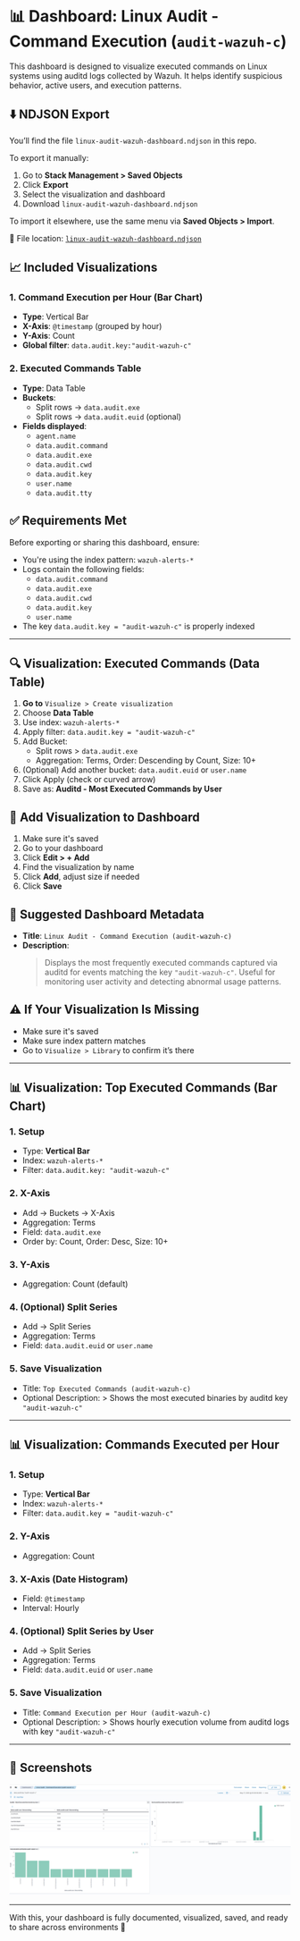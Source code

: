# 📊 Dashboard: Linux Audit - Command Execution (`audit-wazuh-c`)

This dashboard is designed to visualize executed commands on Linux systems using auditd logs collected by Wazuh. It helps identify suspicious behavior, active users, and execution patterns.

## ⬇️ NDJSON Export
You’ll find the file `linux-audit-wazuh-dashboard.ndjson` in this repo.

To export it manually:
1. Go to **Stack Management > Saved Objects**
2. Click **Export**
3. Select the visualization and dashboard
4. Download `linux-audit-wazuh-dashboard.ndjson`

To import it elsewhere, use the same menu via **Saved Objects > Import**.

📁 File location: [`linux-audit-wazuh-dashboard.ndjson`](Dashboard-Download/linux-audit-wazuh-dashboard.ndjson)

## 📈 Included Visualizations

### 1. Command Execution per Hour (Bar Chart)
- **Type**: Vertical Bar
- **X-Axis**: `@timestamp` (grouped by hour)
- **Y-Axis**: Count
- **Global filter**: `data.audit.key:"audit-wazuh-c"`

### 2. Executed Commands Table
- **Type**: Data Table
- **Buckets**:
  - Split rows → `data.audit.exe`
  - Split rows → `data.audit.euid` (optional)
- **Fields displayed**:
  - `agent.name`
  - `data.audit.command`
  - `data.audit.exe`
  - `data.audit.cwd`
  - `data.audit.key`
  - `user.name`
  - `data.audit.tty`

## ✅ Requirements Met
Before exporting or sharing this dashboard, ensure:
- You're using the index pattern: `wazuh-alerts-*`
- Logs contain the following fields:
  - `data.audit.command`
  - `data.audit.exe`
  - `data.audit.cwd`
  - `data.audit.key`
  - `user.name`
- The key `data.audit.key = "audit-wazuh-c"` is properly indexed

---

## 🔍 Visualization: Executed Commands (Data Table)
1. **Go to** `Visualize > Create visualization`
2. Choose **Data Table**
3. Use index: `wazuh-alerts-*`
4. Apply filter: `data.audit.key = "audit-wazuh-c"`
5. Add Bucket:
   - Split rows > `data.audit.exe`
   - Aggregation: Terms, Order: Descending by Count, Size: 10+
6. (Optional) Add another bucket: `data.audit.euid` or `user.name`
7. Click Apply (check or curved arrow)
8. Save as: **Auditd - Most Executed Commands by User**

## 🔄 Add Visualization to Dashboard
1. Make sure it's saved
2. Go to your dashboard
3. Click **Edit > + Add**
4. Find the visualization by name
5. Click **Add**, adjust size if needed
6. Click **Save**

## 📅 Suggested Dashboard Metadata
- **Title**: `Linux Audit - Command Execution (audit-wazuh-c)`
- **Description**:
  > Displays the most frequently executed commands captured via auditd for events matching the key `"audit-wazuh-c"`. Useful for monitoring user activity and detecting abnormal usage patterns.

## ⚠️ If Your Visualization Is Missing
- Make sure it's saved
- Make sure index pattern matches
- Go to `Visualize > Library` to confirm it’s there

---

## 📊 Visualization: Top Executed Commands (Bar Chart)
### 1. Setup
- Type: **Vertical Bar**
- Index: `wazuh-alerts-*`
- Filter: `data.audit.key: "audit-wazuh-c"`

### 2. X-Axis
- Add → Buckets → X-Axis
- Aggregation: Terms
- Field: `data.audit.exe`
- Order by: Count, Order: Desc, Size: 10+

### 3. Y-Axis
- Aggregation: Count (default)

### 4. (Optional) Split Series
- Add → Split Series
- Aggregation: Terms
- Field: `data.audit.euid` or `user.name`

### 5. Save Visualization
- Title: `Top Executed Commands (audit-wazuh-c)`
- Optional Description: > Shows the most executed binaries by auditd key `"audit-wazuh-c"`

---

## 📊 Visualization: Commands Executed per Hour
### 1. Setup
- Type: **Vertical Bar**
- Index: `wazuh-alerts-*`
- Filter: `data.audit.key = "audit-wazuh-c"`

### 2. Y-Axis
- Aggregation: Count

### 3. X-Axis (Date Histogram)
- Field: `@timestamp`
- Interval: Hourly

### 4. (Optional) Split Series by User
- Add → Split Series
- Aggregation: Terms
- Field: `data.audit.euid` or `user.name`

### 5. Save Visualization
- Title: `Command Execution per Hour (audit-wazuh-c)`
- Optional Description: > Shows hourly execution volume from auditd logs with key `"audit-wazuh-c"`

---

## 📸 Screenshots


![Dashboard-Capture](screenshots/wazuh-dashboard.png)

---
With this, your dashboard is fully documented, visualized, saved, and ready to share across environments 🚀
